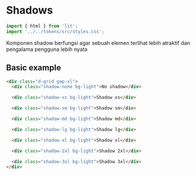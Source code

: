 # Shadows

```js script
import { html } from 'lit';
import '../../tokens/src/styles.css';
```

Komponen shadow berfungsi agar sebuah elemen terlihat lebih atraktif dan pengalama pengguna lebih nyata

## Basic example

```html preview-story
<div class="d-grid gap-xl">
  <div class="shadow-none bg-light">No shadow</div>

  <div class="shadow-xs bg-light">Shadow xs</div>

  <div class="shadow-sm bg-light">Shadow sm</div>

  <div class="shadow-md bg-light">Shadow md</div>

  <div class="shadow-lg bg-light">Shadow lg</div>

  <div class="shadow-xl bg-light">Shadow xl</div>

  <div class="shadow-2xl bg-light">Shadow 2xl</div>

  <div class="shadow-3xl bg-light">Shadow 3xl</div>
</div>
```
